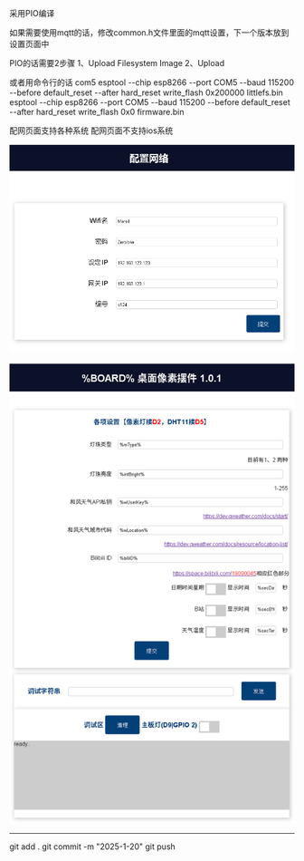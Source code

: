 采用PIO编译

如果需要使用mqtt的话，修改common.h文件里面的mqtt设置，下一个版本放到设置页面中

PIO的话需要2步骤
1、Upload Filesystem Image
2、Upload

或者用命令行的话
com5
esptool --chip esp8266 --port COM5 --baud 115200 --before default_reset --after hard_reset write_flash 0x200000 littlefs.bin
esptool --chip esp8266 --port COM5 --baud 115200 --before default_reset --after hard_reset write_flash 0x0      firmware.bin

配网页面支持各种系统
配网页面不支持ios系统


![配网页面](https://raw.githubusercontent.com/Zerolone/ESP8266Tester/main/screenshot/0.jpg)


![设置页面](https://raw.githubusercontent.com/Zerolone/MyMatrix/main/screenshot/01.jpg)


-------
git add .
git commit -m "2025-1-20"
git push

